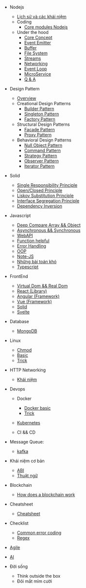 - Nodejs
  - [Lịch sử và các khái niệm](./nodejs/nodejs.md) 
  - Coding
    - [Core modules Nodejs](./nodejs/core_module.md)
  - Under the hood
    - [Core Concept](./nodejs/deep/core_concept.md) 
    - [Event Emitter](./nodejs/deep/EventEmitter.md) 
    - [Buffer](./nodejs/deep/Buffer.md) 
    - [File System](./nodejs/deep/file_system.md) 
    - [Streams](./nodejs/deep/steams.md) 
    - [Networking](./nodejs/deep/networking.md)
    - [Event Loop](./nodejs/deep/eventloop.md)
    - [MicroService](./nodejs/micro-service.md)
    - [Q & A](./nodejs/QA.md)

- Design Pattern
  - [Overview](./design_pattern/overview.md)
  - Creational Design Patterns
    - [Builder Pattern](./design_pattern/create/builder.md)
    - [Singleton Pattern](./design_pattern/create/singleton.md)
    - [Factory Pattern](./design_pattern/create/factory.md)
  - Structural Design Patterns
    - [Facade Pattern](./design_pattern/structure/Facade.md)
    - [Proxy Pattern](./design_pattern/structure/proxy.md)
  - Behavioral Design Patterns  
    - [Null Object Pattern](./design_pattern/behavioral/null_object.md)
    - [Command Pattern](./design_pattern/behavioral/command.md)
    - [Strategy Pattern](./design_pattern/behavioral/Strategy.md)
    - [Observer Pattern](./design_pattern/behavioral/observer.md)
    - [Iterator Pattern](./design_pattern/behavioral/Iterator%20.md)

- Solid
  - [Single Responsibility Principle](./solid/s.md) 
  - [Open/Closed Principle](./solid/o.md) 
  - [Liskov Substitution Principle](./solid/l.md) 
  - [Interface Segregation Principle](./solid/i.md) 
  - [Dependency Inversion](./solid/d.md) 

- Javascript
  - [Deep Compare Array && Object](./javascript/deep_compare.md)
  - [Asynchronous && Synchronous](./javascript/async.md)
  - [WebAPI](./javascript/webapi.md)
  - [Function helpful](./javascript/fn_helpful.md)
  - [Error Handling](./javascript/error_handling.md)
  - [OOP](./javascript/oop.md)
  - [Note-JS](./javascript/note-js.md)
  - [Những bài toán khó](./javascript/resolve.md)
  - [Typescript](./typescript/index.md)

- FrontEnd
  - [Virtual Dom && Real Dom](./fe/virtualdom.md)
  - [React (Library)](./fe/react.md)
  - [Angular (Framework)](./fe/angular.md)
  - [Vue (Framework)](./fe/vue.md)
  - [Solid](./fe/solid.md)
  - [Svelte](./fe/svelte.md)

- Database
  - [MongoDB](./db/mongo/index.md)

- Linux
  - [Chmod](./linux/chmod/index.md)
  - [Basic](./linux/basic/index.md)
  - [Trick](./linux/trick.md)

- HTTP Networking
  - [Khái niệm](./network/networking_concept.md)

- Devops
  - Docker
    - [Docker basic](./docker/build.md) 
    - [Trick](./docker/trick.md)

  - [Kubernetes](./k8s/index.md)
  
  - CI && CD

- Message Queue:
  - [kafka](./queue/kafka.md)
- Khái niệm cơ bản

  - [ABI](abi.md)
  - [Thuật ngữ](note.md)

- Blockchain
  - [How does a blockchain work](blockchain_work.md)

- Cheatsheet
  - [Cheatsheet](cheatsheet.md)

- Checklist
  - [Common error coding](./checklist/common_error_coding.md)
  - [Regex](./checklist/regex.md)

- [Agile](./agile.md)
  
- [AI](./ai.md)

- Đời sống
  - Think outside the box
  - Đôi mắt mỉm cười


